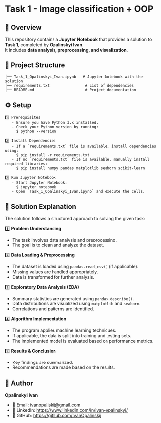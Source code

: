 # Task 1 - Image classification + OOP

## 📌 Overview
This repository contains a **Jupyter Notebook** that provides a solution to **Task 1**, completed by **Opalinskyi Ivan**.  
It includes **data analysis, preprocessing, and visualization**.

## 📂 Project Structure
```plaintext
│── Task_1_Opalinskyi_Ivan.ipynb   # Jupyter Notebook with the solution
│── requirements.txt                # List of dependencies
│── README.md                       # Project documentation
```
## ⚙️ Setup
```plaintext
1️⃣ Prerequisites
   - Ensure you have Python 3.x installed.
   - Check your Python version by running:
     $ python --version

2️⃣ Install Dependencies
   - If a `requirements.txt` file is available, install dependencies using:
     $ pip install -r requirements.txt
   - If no `requirements.txt` file is available, manually install required libraries:
     $ pip install numpy pandas matplotlib seaborn scikit-learn

3️⃣ Run Jupyter Notebook
   - Start Jupyter Notebook:
     $ jupyter notebook
   - Open `Task_1_Opalinskyi_Ivan.ipynb` and execute the cells.

```

## 📝 Solution Explanation

The solution follows a structured approach to solving the given task:

1️⃣ **Problem Understanding**  
   - The task involves data analysis and preprocessing.  
   - The goal is to clean and analyze the dataset.  

2️⃣ **Data Loading & Preprocessing**  
   - The dataset is loaded using `pandas.read_csv()` (if applicable).  
   - Missing values are handled appropriately.  
   - Data is transformed for further analysis.  

3️⃣ **Exploratory Data Analysis (EDA)**  
   - Summary statistics are generated using `pandas.describe()`.  
   - Data distributions are visualized using `matplotlib` and `seaborn`.  
   - Correlations and patterns are identified.  

4️⃣ **Algorithm Implementation**  
   - The program applies machine learning techniques.  
   - If applicable, the data is split into training and testing sets.  
   - The implemented model is evaluated based on performance metrics.  

5️⃣ **Results & Conclusion**  
   - Key findings are summarized.  
   - Recommendations are made based on the results.

## 👤 Author

**Opalinskyi Ivan**  
 - 📧 Email: ivanopaliskij@gmail.com
 - 💼 LinkedIn: https://www.linkedin.com/in/ivan-opalinskyi/
 - 📌 GitHub: https://github.com/IvanOpalinskij
